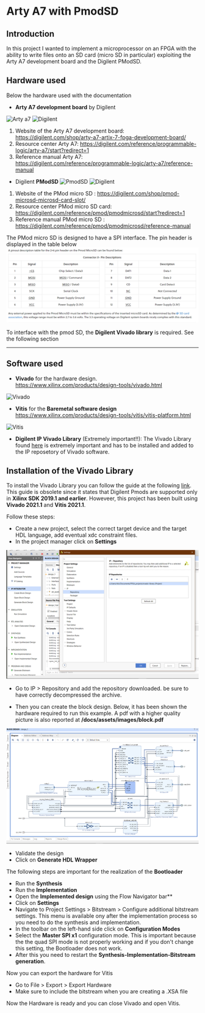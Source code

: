 # Arty A7 with PmodSD
## Introduction
In this project I wanted to implement a microprocessor on an FPGA with the ability to write files onto an SD card (micro SD in particular) exploiting the Arty A7 development board and the Digilent PModSD.

## Hardware used
Below the hardware used with the documentation 
- **Arty A7 development board** by Digilent 

![Arty a7](https://cdn11.bigcommerce.com/s-7gavg/images/stencil/640w/attribute_rule_images/6425_source_1527801259.png)
![Digilent](https://cdn11.bigcommerce.com/s-7gavg/images/stencil/original/digilent-logo_ni_2021-260px_1_1627086513__23106.original.png)

1. Website of the Arty A7 development board:  https://digilent.com/shop/arty-a7-artix-7-fpga-development-board/
2. Resource center Arty A7: https://digilent.com/reference/programmable-logic/arty-a7/start?redirect=1
3. Reference manual Arty A7: https://digilent.com/reference/programmable-logic/arty-a7/reference-manual


- Digilent **PModSD**
![PmodSD](https://cdn11.bigcommerce.com/s-7gavg/images/stencil/1280x1280/products/611/4965/Pmod_MicroSD_-_Oblique_-_600__95232.1533142439.png?c=2)
![Digilent](https://cdn11.bigcommerce.com/s-7gavg/images/stencil/original/digilent-logo_ni_2021-260px_1_1627086513__23106.original.png)

1. Website of the PMod micro SD : https://digilent.com/shop/pmod-microsd-microsd-card-slot/
2. Resource center PMod micro SD card: https://digilent.com/reference/pmod/pmodmicrosd/start?redirect=1
3. Reference manual PMod micro SD : https://digilent.com/reference/pmod/pmodmicrosd/reference-manual

The PMod micro SD is designed to have a SPI interface. The pin header is displayed in the table below
![tablesd](/docs/assets/images/tablesd.png)

To interface with the pmod SD, the **Digilent Vivado library** is required. See the following section

--------------------------------------------------

## Software used

- **Vivado** for the hardware design. https://www.xilinx.com/products/design-tools/vivado.html

![Vivado](https://www.xilinx.com/content/dam/xilinx/imgs/products/vivado/vivado-ml/vivado-hero-logo-web.png)

- **Vitis** for the **Baremetal software design** https://www.xilinx.com/products/design-tools/vitis/vitis-platform.html

![Vitis](https://www.xilinx.com/content/xilinx/en/products/design-tools/vitis/_jcr_content/root/parsysFullWidth/xilinxflexibleslab_2/xilinxflexibleslab-parsys/xilinxcolumns_339400/childParsys-0/xilinximage_copy_605_1151120247.img.png/1637623395529.png)

- **Digilent IP Vivado Library** (Extremely important!!): The Vivado Library found [here](https://github.com/Digilent/vivado-library/releases?_ga=2.11542838.342694964.1651495142-2011971321.1651067408) is extremely important and has to be installed and added to the IP reposetory of Vivado software.



## Installation of the Vivado Library
To install the Vivado Library you can follow the guide at the following [link](https://digilent.com/reference/learn/programmable-logic/tutorials/pmod-ips/start). This guide is obsolete since it states that Digilent Pmods are supported only in **Xilinx SDK 2019.1 and earlier**. Howeveer, this project has been built using **Vivado 2021.1** and **Vitis 2021.1**.

Follow these steps:
- Create a new project, select the correct target device and the target HDL language, add eventual xdc constraint files.
- In the project manager click on **Settings**

![tutorial 1](/docs/assets/images/tutorial1.png)

- Go to IP > Repository and add the repository downloaded. be sure to have correctly decompressed the archive. 



- Then you can create the block design. Below, it has been shown the hardware required to run this example. A pdf with a higher quality picture is also reported at **/docs/assets/images/block.pdf**

![block_design](/docs/assets/images/block.png)

- Validate the design
- Click on **Generate HDL Wrapper**

The following steps are important for the realization of the **Bootloader**

- Run the **Synthesis**
- Run the **Implementation**
- Open the **Implemented design** using the Flow Navigator bar**
- Click on **Settings**
- Navigate to Project Settings > Bitstream > Configure additional bitstream settings. This menu is available ony after the implementation process so you need to do the synthesis and implementation. 
- In the toolbar on the left-hand side click on **Configuration Modes**
- Select the **Master SPI x1** configuration mode. This is important because the the quad SPI mode is not properly working and if you don't change this setting, the Bootloader does not work.
- After this you need to restart the **Synthesis-Implementation-Bitstream generation**. 


Now you can export the hardware for Vitis


- Go to File > Export > Export Hardware
- Make sure to include the bitstream when you are creating a .XSA file

Now the Hardware is ready and you can close Vivado and open Vitis.